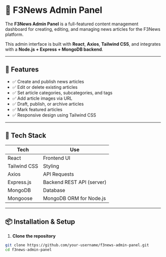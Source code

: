# 📰 F3News Admin Panel

The **F3News Admin Panel** is a full-featured content management dashboard for creating, editing, and managing news articles for the F3News platform.

This admin interface is built with **React**, **Axios**, **Tailwind CSS**, and integrates with a **Node.js + Express + MongoDB backend**.

---

## 🚀 Features

- ✅ Create and publish news articles
- ✅ Edit or delete existing articles
- ✅ Set article categories, subcategories, and tags
- ✅ Add article images via URL
- ✅ Draft, publish, or archive articles
- ✅ Mark featured articles
- ✅ Responsive design using Tailwind CSS

---

## 📁 Tech Stack

| Tech         | Use                          |
|--------------|------------------------------|
| React        | Frontend UI                  |
| Tailwind CSS | Styling                      |
| Axios        | API Requests                 |
| Express.js   | Backend REST API (server)    |
| MongoDB      | Database                     |
| Mongoose     | MongoDB ORM for Node.js      |

---

## 📦 Installation & Setup

1. **Clone the repository**

```bash
git clone https://github.com/your-username/f3news-admin-panel.git
cd f3news-admin-panel
